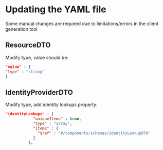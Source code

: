 # Updating the YAML file

Some manual changes are required due to limitations/errors in the client generation tool

## ResourceDTO

Modify type, value should be:

```json
"value" : {
"type" : "string"
}
```

## IdentityProviderDTO

Modify type, add identity lookups property:

```json
"identityLookups" : {
            "uniqueItems" : true,
            "type" : "array",
            "items" : {
              "$ref" : "#/components/schemas/IdentityLookupDTO"
            }
          },
```